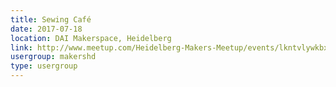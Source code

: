 ```yaml
---
title: Sewing Café
date: 2017-07-18
location: DAI Makerspace, Heidelberg
link: http://www.meetup.com/Heidelberg-Makers-Meetup/events/lkntvlywkbxb/
usergroup: makershd
type: usergroup
---
```

